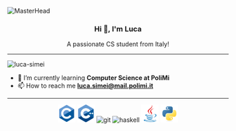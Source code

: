 ![MasterHead](https://user-images.githubusercontent.com/74038190/241765440-80728820-e06b-4f96-9c9e-9df46f0cc0a5.gif)
<h3 align="center">Hi 👋, I'm Luca</h3>
<p align="center">A passionate CS student from Italy!</p>

-----

<p align="left"> <img src="https://komarev.com/ghpvc/?username=luca-simei&label=Profile%20views&color=0e75b6&style=flat" alt="luca-simei" /> </p>

- 🌱 I’m currently learning **Computer Science at PoliMi**
- 📫 How to reach me **luca.simei@mail.polimi.it**

-----

<p align="center"> <img src="https://raw.githubusercontent.com/devicons/devicon/master/icons/c/c-original.svg" alt="c" width="40" height="40"/> 
<img src="https://raw.githubusercontent.com/devicons/devicon/master/icons/cplusplus/cplusplus-original.svg" alt="cplusplus" width="40" height="40"/>
<img src="https://www.vectorlogo.zone/logos/git-scm/git-scm-icon.svg" alt="git" width="40" height="40"/>
<img src="https://upload.wikimedia.org/wikipedia/commons/1/1c/Haskell-Logo.svg" alt="haskell" width="40" height="40"/>
<img src="https://raw.githubusercontent.com/devicons/devicon/master/icons/java/java-original.svg" alt="java" width="40" height="40"/>
<img src="https://raw.githubusercontent.com/devicons/devicon/master/icons/python/python-original.svg" alt="python" width="40" height="40"/> </p>
